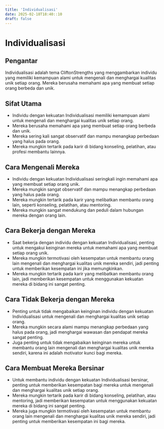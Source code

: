 ```yaml
---
title: 'Individualisasi'
date: 2025-02-18T18:40::10
draft: false
---
```


# Individualisasi

## Pengantar

Individualisasi adalah tema CliftonStrengths yang menggambarkan individu yang memiliki kemampuan alami untuk mengenali dan menghargai kualitas unik setiap orang. Mereka berusaha memahami apa yang membuat setiap orang berbeda dan unik.

## Sifat Utama

- Individu dengan kekuatan Individualisasi memiliki kemampuan alami untuk mengenali dan menghargai kualitas unik setiap orang.
- Mereka berusaha memahami apa yang membuat setiap orang berbeda dan unik.
- Mereka sering kali sangat observatif dan mampu menangkap perbedaan yang halus pada orang.
- Mereka mungkin tertarik pada karir di bidang konseling, pelatihan, atau profesi membantu lainnya.

## Cara Mengenali Mereka

- Individu dengan kekuatan Individualisasi seringkali ingin memahami apa yang membuat setiap orang unik.
- Mereka mungkin sangat observatif dan mampu menangkap perbedaan yang halus pada orang.
- Mereka mungkin tertarik pada karir yang melibatkan membantu orang lain, seperti konseling, pelatihan, atau mentoring.
- Mereka mungkin sangat mendukung dan peduli dalam hubungan mereka dengan orang lain.

## Cara Bekerja dengan Mereka

- Saat bekerja dengan individu dengan kekuatan Individualisasi, penting untuk mengakui keinginan mereka untuk memahami apa yang membuat setiap orang unik.
- Mereka mungkin termotivasi oleh kesempatan untuk membantu orang lain mengenali dan menghargai kualitas unik mereka sendiri, jadi penting untuk memberikan kesempatan ini jika memungkinkan.
- Mereka mungkin tertarik pada karir yang melibatkan membantu orang lain, jadi memberikan kesempatan untuk menggunakan kekuatan mereka di bidang ini sangat penting.

## Cara Tidak Bekerja dengan Mereka

- Penting untuk tidak mengabaikan keinginan individu dengan kekuatan Individualisasi untuk mengenali dan menghargai kualitas unik setiap orang.
- Mereka mungkin secara alami mampu menangkap perbedaan yang halus pada orang, jadi menghargai wawasan dan pendapat mereka sangat penting.
- Juga penting untuk tidak mengabaikan keinginan mereka untuk membantu orang lain mengenali dan menghargai kualitas unik mereka sendiri, karena ini adalah motivator kunci bagi mereka.

## Cara Membuat Mereka Bersinar

- Untuk membantu individu dengan kekuatan Individualisasi bersinar, penting untuk memberikan kesempatan bagi mereka untuk mengenali dan menghargai kualitas unik setiap orang.
- Mereka mungkin tertarik pada karir di bidang konseling, pelatihan, atau mentoring, jadi memberikan kesempatan untuk menggunakan kekuatan mereka di bidang ini sangat penting.
- Mereka juga mungkin termotivasi oleh kesempatan untuk membantu orang lain mengenali dan menghargai kualitas unik mereka sendiri, jadi penting untuk memberikan kesempatan ini bagi mereka.

